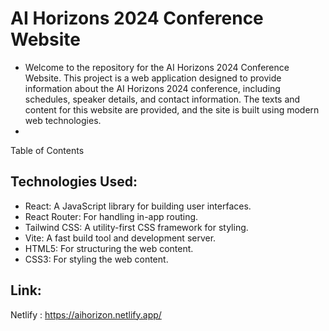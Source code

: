  # AI Horizons 2024 Conference Website

- Welcome to the repository for the AI Horizons 2024 Conference Website. This project is a web application designed to provide information about the AI Horizons 2024 conference, including schedules, speaker details, and contact information. The texts and content for this website are provided, and the site is built using modern web technologies.
-
Table of Contents

## Technologies Used:

   - React: A JavaScript library for building user interfaces.
   - React Router: For handling in-app routing.
   - Tailwind CSS: A utility-first CSS framework for styling.
   - Vite: A fast build tool and development server.
   - HTML5: For structuring the web content.
   - CSS3: For styling the web content.
    

  ## Link: 
   Netlify : https://aihorizon.netlify.app/


